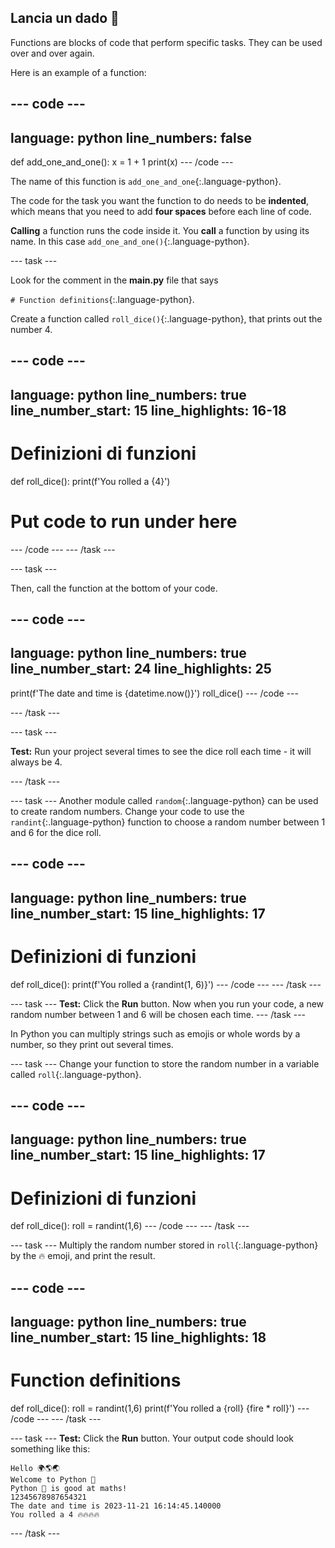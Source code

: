 ## Lancia un dado 🎲

Functions are blocks of code that perform specific tasks. They can be used over and over again.

Here is an example of a function:

--- code ---
---
language: python
line_numbers: false
---
def add_one_and_one(): x = 1 + 1 print(x) --- /code ---

The name of this function is `add_one_and_one`{:.language-python}.

The code for the task you want the function to do needs to be **indented**, which means that you need to add **four spaces** before each line of code.

**Calling** a function runs the code inside it. You **call** a function by using its name. In this case `add_one_and_one()`{:.language-python}.


--- task ---

Look for the comment in the **main.py** file that says

`# Function definitions`{:.language-python}.

Create a function called `roll_dice()`{:.language-python}, that prints out the number 4.

--- code ---
---
language: python line_numbers: true line_number_start: 15
line_highlights: 16-18
---
# Definizioni di funzioni
def roll_dice(): print(f'You rolled a {4}')

# Put code to run under here
--- /code --- --- /task ---

--- task ---

Then, call the function at the bottom of your code.

--- code ---
---
language: python line_numbers: true line_number_start: 24
line_highlights: 25
---
print(f'The date and time is {datetime.now()}') roll_dice() --- /code ---

--- /task ---

--- task ---

**Test:** Run your project several times to see the dice roll each time - it will always be 4.

--- /task ---

--- task --- Another module called `random`{:.language-python} can be used to create random numbers. Change your code to use the `randint`{:.language-python} function to choose a random number between 1 and 6 for the dice roll.

--- code ---
---
language: python line_numbers: true line_number_start: 15
line_highlights: 17
---
# Definizioni di funzioni
def roll_dice(): print(f'You rolled a {randint(1, 6)}') --- /code --- --- /task ---

--- task --- **Test:** Click the **Run** button. Now when you run your code, a new random number between 1 and 6 will be chosen each time. --- /task ---

In Python you can multiply strings such as emojis or whole words by a number, so they print out several times.

--- task --- Change your function to store the random number in a variable called `roll`{:.language-python}.

--- code ---
---
language: python line_numbers: true line_number_start: 15
line_highlights: 17
---
# Definizioni di funzioni
def roll_dice(): roll = randint(1,6) --- /code --- --- /task ---

--- task --- Multiply the random number stored in `roll`{:.language-python} by the 🔥 emoji, and print the result.

--- code ---
---
language: python line_numbers: true line_number_start: 15
line_highlights: 18
---
# Function definitions
def roll_dice(): roll = randint(1,6) print(f'You rolled a {roll} {fire * roll}') --- /code --- --- /task ---

--- task --- **Test:** Click the **Run** button. Your output code should look something like this:

```
Hello 🌍🌎🌏
Welcome to Python 🐍
Python 🐍 is good at maths!
12345678987654321
The date and time is 2023-11-21 16:14:45.140000
You rolled a 4 🔥🔥🔥🔥
```
--- /task ---